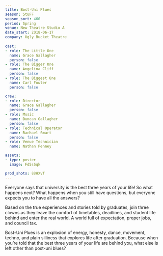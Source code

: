 ```yaml
---
title: Bost-Uni Plues
season: StuFF
season_sort: 460
period: Spring
venue: New Theatre Studio A
date_start: 2018-06-17
company: Ugly Bucket Theatre
  
cast:
- role: The Little One
  name: Grace Gallagher
  person: false
- role: The Bigger One
  name: Angelina Cliff
  person: false
- role: The Biggest One
  name: Carl Fowler
  person: false 

crew:
- role: Director
  name: Grace Gallagher
  person: false 
- role: Music
  name: Duncan Gallagher
  person: false
- role: Technical Operator
  name: Rachael Smart
  person: false
- role: Venue Technician
  name: Nathan Penney

assets:
- type: poster
  image: Fd5s6qk

prod_shots: 88HXvT
---
```


Everyone says that university is the best three years of your life! So what happens next? What happens when you still have questions, but everyone expects you to have all the answers? 

Based on the true experiences and stories told by graduates, join three clowns as they leave the comfort of timetables, deadlines, and student life behind and enter the real world. A world full of expectation, proper jobs, and council tax. 

Bost-Uni Plues is an explosion of energy, honesty, dance, movement, techno, and plain silliness that explores life after graduation. Because when you’re told that the best three years of your life are behind you, what else is left other than post-uni blues?
